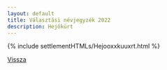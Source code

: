 ```yaml
---
layout: default
title: Választási névjegyzék 2022
description: Hejőkürt
---
```


{% include settlementHTMLs/Hejooxxkuuxrt.html %}

[Vissza](./)